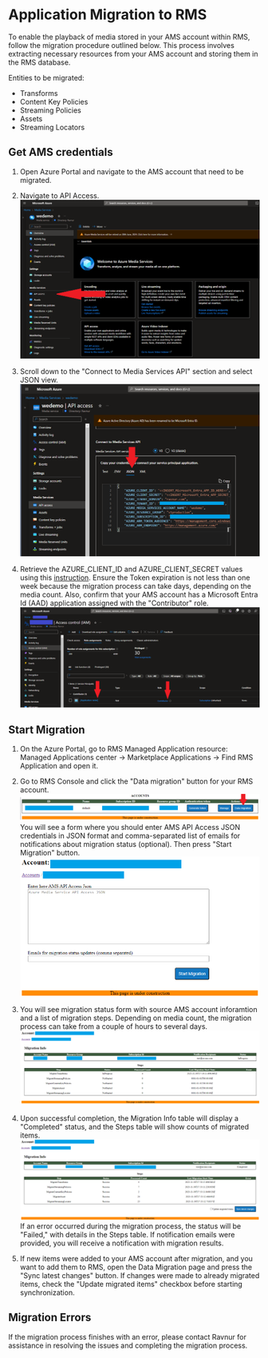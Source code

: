 # Application Migration to RMS

To enable the playback of media stored in your AMS account within RMS, follow the migration procedure outlined below. This process involves extracting necessary resources from your AMS account and storing them in the RMS database.

Entities to be migrated:
- Transforms
- Content Key Policies
- Streaming Policies
- Assets
- Streaming Locators

## Get AMS credentials

1. Open Azure Portal and navigate to the AMS account that need to be migrated.

2. Navigate to API Access.
      ![Console credentials](img/data-migration-select-api.png)

3. Scroll down to the "Connect to Media Services API" section and select JSON view.
      ![Console credentials](img/data-migration-json.png)

4. Retrieve the AZURE_CLIENT_ID and AZURE_CLIENT_SECRET values using this [instruction](https://learn.microsoft.com/en-us/azure/databricks/dev-tools/service-prin-aad-token#--provision-a-service-principal-in-azure-portal). Ensure the Token expiration is not less than one week because the migration process can take days, depending on the media count. Also, confirm that your AMS account has a Microsoft Entra Id (AAD) application assigned with the "Contributor" role.
      ![Console credentials](img/data-migration-iam.png)
   
## Start Migration

1. On the Azure Portal, go to RMS Managed Application resource: Managed Applications center -> Marketplace Applications -> Find RMS Application and open it.
   
2. Go to RMS Console and click the "Data migration" button for your RMS account.
      ![Console credentials](img/data-migration-console.png)
You will see a form where you should enter AMS API Access JSON credentials in JSON format and comma-separated list of emails for notifications about migration status (optional). Then press "Start Migration" button.
      ![Console credentials](img/data-migration-start.png)

3. You will see migration status form with source AMS account inforamtion and a list of migration steps. Depending on media count, the migration process can take from a couple of hours to several days.
      ![Console credentials](img/data-migration-inprogress.png)

4. Upon successful completion, the Migration Info table will display a "Completed" status, and the Steps table will show counts of migrated items.
      ![Console credentials](img/data-migration-finished.png)
   If an error occurred during the migration process, the status will be "Failed," with details in the Steps table. If notification emails were provided, you will receive a notification with migration results.

5. If new items were added to your AMS account after migration, and you want to add them to RMS, open the Data Migration page and press the "Sync latest changes" button. If changes were made to already migrated items, check the "Update migrated items" checkbox before starting synchronization.

## Migration Errors
If the migration process finishes with an error, please contact Ravnur for assistance in resolving the issues and completing the migration process.
